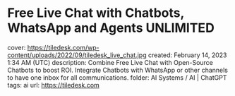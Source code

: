 # Free Live Chat with Chatbots, WhatsApp and Agents UNLIMITED

cover: https://tiledesk.com/wp-content/uploads/2022/09/tiledesk_live_chat.jpg
created: February 14, 2023 1:34 AM (UTC)
description: Combine Free Live Chat with Open-Source Chatbots to boost ROI. Integrate Chatbots with WhatsApp or other channels to have one inbox for all communications.
folder: AI Systems / AI | ChatGPT
tags: ai
url: https://tiledesk.com